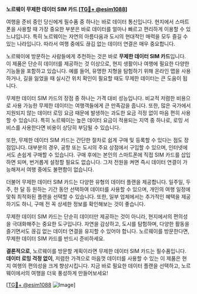 **노르웨이 무제한 데이터 SIM 카드 [[TG💪+ @esim1088](https://t.me/s/esim1088)]**

여행을 준비 중인 당신에게 필수품 중 하나는 바로 데이터 통신입니다. 현지에서 스마트폰을 사용할 때 가장 중요한 부분은 바로 데이터를 얼마나 빠르고 편리하게 이용할 수 있느냐입니다. 특히 노르웨이는 자연의 아름다움과 도시의 현대적인 매력을 모두 즐길 수 있는 나라입니다. 따라서 여행 중에도 끊김 없는 데이터 연결은 매우 중요합니다.

노르웨이에 방문하는 사람들에게 추천하는 것은 바로 **무제한 데이터 SIM 카드**입니다. 이 제품은 단순히 데이터를 제공하는 것 이상으로, 현지 생활이나 여행에 필요한 다양한 기능들을 포함하고 있습니다. 예를 들어, 유명한 지형을 탐험하기 위해 온라인 맵을 사용하거나, 길을 잃었을 때 실시간 위치 확인이 필요할 때도 무제한 데이터는 큰 도움이 됩니다.

무제한 데이터 SIM 카드의 장점 중 하나는 가격 대비 성능입니다. 비교적 저렴한 비용으로 사용 가능한 무제한 데이터는 여행객들에게 큰 만족감을 줍니다. 또한, 많은 국가에서 지원되지 않는 데이터 로밍 요금 때문에 발생하는 과도한 요금 걱정 없이 마음 편히 사용할 수 있습니다. 특히 노르웨이는 높은 데이터 요금이 적용되는 지역 중 하나로, 로밍 서비스를 사용한다면 비용이 상당히 부담될 수 있습니다.

또한, 무제한 데이터 SIM 카드는 간단한 절차로 쉽게 구매 및 등록할 수 있다는 점도 장점입니다. 대부분의 경우, 공항 또는 도시의 주요 상점에서 구입할 수 있으며, 인터넷에서도 손쉽게 구매할 수 있습니다. 구매 후에는 본인의 스마트폰에 직접 SIM 카드를 삽입하면 되며, 번거롭게 설정할 필요도 없습니다. 그저 전원을 켜면 즉시 데이터 연결이 가능해져서 여행 중에도 불편함이 없습니다.

더불어 무제한 데이터 SIM 카드는 다양한 유형의 데이터 플랜을 제공합니다. 일주일, 두 주, 한 달 등 원하는 기간 동안 선택하여 데이터를 사용할 수 있으며, 개인의 여행 일정에 맞춰 최적화된 플랜을 선택할 수 있습니다. 또한, 일부 업체에서는 추가적인 혜택을 제공하기도 하니, 구매 전 꼭 상세한 정보를 확인해보는 것이 좋습니다.

무제한 데이터 SIM 카드는 단순히 데이터만 제공하는 것이 아니라, 현지에서의 편의성을 극대화해주는 중요한 도구입니다. 자연을 감상하고, 도시를 탐험하며, 다양한 활동을 즐기면서도 끊김 없는 데이터 연결을 유지할 수 있어야 합니다. 노르웨이를 방문한다면, 무제한 데이터 SIM 카드를 반드시 준비하세요.

**결론적으로**, 노르웨이를 방문할 계획이라면 무제한 데이터 SIM 카드는 필수품입니다. **데이터 로밍 걱정 없이**, 저렴한 가격으로 마음껏 데이터를 사용할 수 있는 이 제품은 현지 여행의 편의성을 크게 향상시킵니다. 지금 바로 필요한 데이터 플랜을 선택하고, 노르웨이에서의 여행을 더욱 풍성하게 만들어보세요! 

[[TG💪+ @esim1088](https://t.me/s/esim1088) ![Image](https://i.postimg.cc/Y0z9fWf4/image.png)]